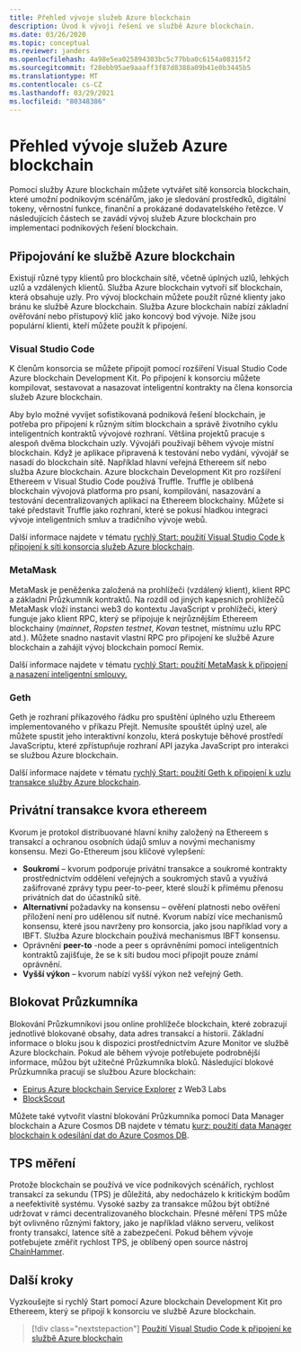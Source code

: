 ```yaml
---
title: Přehled vývoje služeb Azure blockchain
description: Úvod k vývoji řešení ve službě Azure blockchain.
ms.date: 03/26/2020
ms.topic: conceptual
ms.reviewer: janders
ms.openlocfilehash: 4a98e5ea025894303bc5c77bba0c6154a08315f2
ms.sourcegitcommit: f28ebb95ae9aaaff3f87d8388a09b41e0b3445b5
ms.translationtype: MT
ms.contentlocale: cs-CZ
ms.lasthandoff: 03/29/2021
ms.locfileid: "80348386"
---
```

# <a name="azure-blockchain-service-development-overview"></a>Přehled vývoje služeb Azure blockchain

Pomocí služby Azure blockchain můžete vytvářet sítě konsorcia blockchain, které umožní podnikovým scénářům, jako je sledování prostředků, digitální tokeny, věrnostní funkce, finanční a prokázané dodavatelského řetězce. V následujících částech se zavádí vývoj služeb Azure blockchain pro implementaci podnikových řešení blockchain.

## <a name="connecting-to-azure-blockchain-service"></a>Připojování ke službě Azure blockchain

Existují různé typy klientů pro blockchain sítě, včetně úplných uzlů, lehkých uzlů a vzdálených klientů. Služba Azure blockchain vytvoří síť blockchain, která obsahuje uzly. Pro vývoj blockchain můžete použít různé klienty jako bránu ke službě Azure blockchain. Služba Azure blockchain nabízí základní ověřování nebo přístupový klíč jako koncový bod vývoje. Níže jsou populární klienti, kteří můžete použít k připojení.

### <a name="visual-studio-code"></a>Visual Studio Code

K členům konsorcia se můžete připojit pomocí rozšíření Visual Studio Code Azure blockchain Development Kit. Po připojení k konsorciu můžete kompilovat, sestavovat a nasazovat inteligentní kontrakty na člena konsorcia služeb Azure blockchain.

Aby bylo možné vyvíjet sofistikovaná podniková řešení blockchain, je potřeba pro připojení k různým sítím blockchain a správě životního cyklu inteligentních kontraktů vývojové rozhraní. Většina projektů pracuje s alespoň dvěma blockchain uzly. Vývojáři používají během vývoje místní blockchain. Když je aplikace připravená k testování nebo vydání, vývojář se nasadí do blockchain sítě. Například hlavní veřejná Ethereem síť nebo služba Azure blockchain. Azure blockchain Development Kit pro rozšíření Ethereem v Visual Studio Code používá Truffle. Truffle je oblíbená blockchain vývojová platforma pro psaní, kompilování, nasazování a testování decentralizovaných aplikací na Ethereem blockchainy. Můžete si také představit Truffle jako rozhraní, které se pokusí hladkou integraci vývoje inteligentních smluv a tradičního vývoje webů.

Další informace najdete v tématu [rychlý Start: použití Visual Studio Code k připojení k síti konsorcia služeb Azure blockchain](connect-vscode.md).

### <a name="metamask"></a>MetaMask

MetaMask je peněženka založená na prohlížeči (vzdálený klient), klient RPC a základní Průzkumník kontraktů. Na rozdíl od jiných kapesních prohlížečů MetaMask vloží instanci web3 do kontextu JavaScript v prohlížeči, který funguje jako klient RPC, který se připojuje k nejrůznějším Ethereem blockchainy (*mainnet*, *Ropsten testnet*, *Kovan* testnet, místnímu uzlu RPC atd.). Můžete snadno nastavit vlastní RPC pro připojení ke službě Azure blockchain a zahájit vývoj blockchain pomocí Remix.

Další informace najdete v tématu [rychlý Start: použití MetaMask k připojení a nasazení inteligentní smlouvy.](connect-metamask.md)

### <a name="geth"></a>Geth

Geth je rozhraní příkazového řádku pro spuštění úplného uzlu Ethereem implementovaného v příkazu Přejít. Nemusíte spouštět úplný uzel, ale můžete spustit jeho interaktivní konzolu, která poskytuje běhové prostředí JavaScriptu, které zpřístupňuje rozhraní API jazyka JavaScript pro interakci se službou Azure blockchain.

Další informace najdete v tématu [rychlý Start: použití Geth k připojení k uzlu transakce služby Azure blockchain](connect-geth.md).

## <a name="ethereum-quorum-private-transactions"></a>Privátní transakce kvora ethereem

Kvorum je protokol distribuované hlavní knihy založený na Ethereem s transakcí a ochranou osobních údajů smluv a novými mechanismy konsensu. Mezi Go-Ethereum jsou klíčové vylepšení:

* **Soukromí** – kvorum podporuje privátní transakce a soukromé kontrakty prostřednictvím oddělení veřejných a soukromých stavů a využívá zašifrované zprávy typu peer-to-peer, které slouží k přímému přenosu privátních dat do účastníků sítě.
* **Alternativní** požadavky na konsensu – ověření platnosti nebo ověření příložení není pro udělenou síť nutné. Kvorum nabízí více mechanismů konsensu, které jsou navrženy pro konsorcia, jako jsou například vory a IBFT.  Služba Azure blockchain používá mechanismus IBFT konsensu.
* Oprávnění **peer-to** -node a peer s oprávněními pomocí inteligentních kontraktů zajišťuje, že se k síti budou moci připojit pouze známí oprávnění.
* **Vyšší výkon** – kvorum nabízí vyšší výkon než veřejný Geth.

## <a name="block-explorers"></a>Blokovat Průzkumníka

Blokování Průzkumníkovi jsou online prohlížeče blockchain, které zobrazují jednotlivé blokované obsahy, data adres transakcí a historii. Základní informace o bloku jsou k dispozici prostřednictvím Azure Monitor ve službě Azure blockchain. Pokud ale během vývoje potřebujete podrobnější informace, můžou být užitečné Průzkumníka bloků.  Následující blokové Průzkumníka pracují se službou Azure blockchain:

* [Epirus Azure blockchain Service Explorer](https://azuremarketplace.microsoft.com/marketplace/apps/blk-technologies.azure-blockchain-explorer-template?tab=Overview) z Web3 Labs
* [BlockScout](https://github.com/Azure-Samples/blockchain/blob/master/ledger/template/ethereum-on-azure/technology-samples/blockscout/README.md)

Můžete také vytvořit vlastní blokování Průzkumníka pomocí Data Manager blockchain a Azure Cosmos DB najdete v tématu [kurz: použití data Manager blockchain k odesílání dat do Azure Cosmos DB](data-manager-cosmosdb.md).

## <a name="tps-measurement"></a>TPS měření

Protože blockchain se používá ve více podnikových scénářích, rychlost transakcí za sekundu (TPS) je důležitá, aby nedocházelo k kritickým bodům a neefektivitě systému. Vysoké sazby za transakce můžou být obtížné udržovat v rámci decentralizovaného blockchain. Přesné měření TPS může být ovlivněno různými faktory, jako je například vlákno serveru, velikost fronty transakcí, latence sítě a zabezpečení. Pokud během vývoje potřebujete změřit rychlost TPS, je oblíbený open source nástroj [ChainHammer](https://github.com/drandreaskrueger/chainhammer).

## <a name="next-steps"></a>Další kroky

Vyzkoušejte si rychlý Start pomocí Azure blockchain Development Kit pro Ethereem, který se připojí k konsorciu ve službě Azure blockchain.

> [!div class="nextstepaction"]
> [Použití Visual Studio Code k připojení ke službě Azure blockchain](connect-vscode.md)